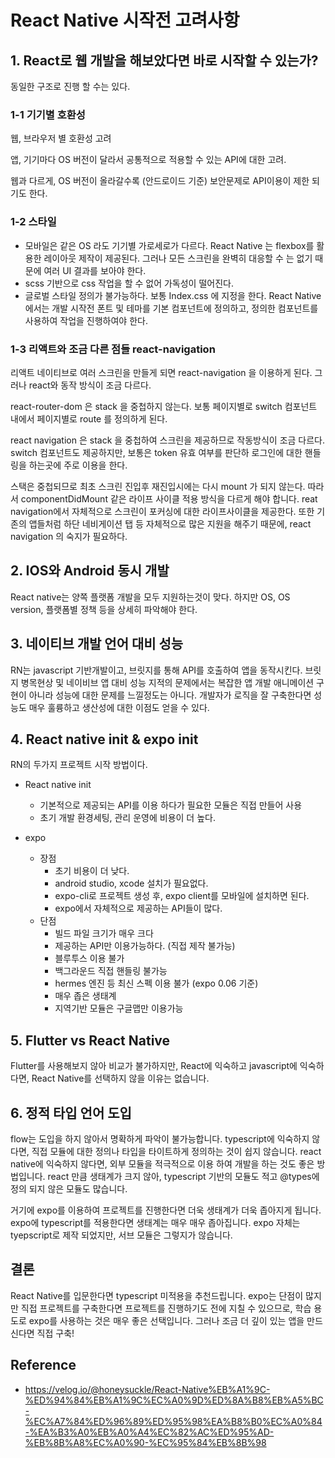 # React Native 시작전 고려사항

## 1. React로 웹 개발을 해보았다면 바로 시작할 수 있는가? 
동일한 구조로 진행 할 수는 있다.

### 1-1 기기별 호환성 
웹, 브라우저 별 호환성 고려

앱, 기기마다 OS 버전이 달라서 공통적으로 적용할 수 있는 API에 대한 고려.

웹과 다르게, OS 버전이 올라갈수록 (안드로이드 기준) 보안문제로 API이용이 제한 되기도 한다.

### 1-2 스타일
* 모바일은 같은 OS 라도 기기별 가로세로가 다르다. React Native 는 flexbox를 활용한 레이아웃 제작이 제공된다.
그러나 모든 스크린을 완벽히 대응할 수 는 없기 때문에 여러 UI 결과를 보아야 한다.
* scss 기반으로 css 작업을 할 수 없어 가독성이 떨어진다.
* 글로벌 스타일 정의가 불가능하다. 보통 Index.css 에 지정을 한다.
React Native 에서는 개발 시작전 폰트 및 테마를 기본 컴포넌트에 정의하고, 정의한 컴포넌트를 사용하여 작업을 진행하여야 한다.

### 1-3 리액트와 조금 다른 점들 react-navigation
리액트 네이티브로 여러 스크린을 만들게 되면 react-navigation 을 이용하게 된다.
그러나 react와 동작 방식이 조금 다르다.

react-router-dom 은 stack 을 중첩하지 않는다.
보통 페이지별로 switch 컴포넌트 내에서 페이지별로 route 를 정의하게 된다.

react navigation 은 stack 을 중첩하여 스크린을 제공하므로 작동방식이 조금 다르다. 
switch 컴포넌트도 제공하지만, 보통은 token 유효 여부를 판단하 로그인에 대한 핸들링을 하는곳에 주로 이용을 한다.

스택은 중첩되므로 최초 스크린 진입후 재진입시에는 다시 mount 가 되지 않는다. 
따라서 componentDidMount 같은 라이프 사이클 적용 방식을 다르게 해야 합니다.
reat navigation에서 자체적으로 스크린이 포커싱에 대한 라이프사이클을 제공한다.
또한 기존의 앱들처럼 하단 네비게이션 탭 등 자체적으로 많은 지원을 해주기 때문에, react navigation 의 숙지가 필요하다.

## 2. IOS와 Android 동시 개발
React native는 양쪽 플랫폼 개발을 모두 지원하는것이 맞다. 하지만 OS, OS version, 플랫폼별 정책 등을 상세히 파악해야 한다.

## 3. 네이티브 개발 언어 대비 성능
RN는 javascript 기반개발이고, 브릿지를 통해 API를 호출하여 앱을 동작시킨다.
브릿지 병목현상 및 네이비브 앱 대비 성능 지적의 문제에서는
복잡한 앱 개발  애니메이션 구현이 아니라 성능에 대한 문제를 느낄정도는 아니다.
개발자가 로직을 잘 구축한다면 성능도 매우 훌륭하고 생산성에 대한 이점도 얻을 수 있다.

## 4. React native init & expo init
RN의 두가지 프로젝트 시작 방법이다.

* React native init
    * 기본적으로 제공되는 API를 이용 하다가 필요한 모듈은 직접 만들어 사용
    * 초기 개발 환경세팅, 관리 운영에 비용이 더 높다.

* expo
    * 장점
        * 초기 비용이 더 낮다.
        * android studio, xcode 설치가 필요없다.
        * expo-cli로 프로젝트 생성 후, expo client를 모바일에 설치하면 된다.
        * expo에서 자체적으로 제공하는 API들이 많다.
    * 단점
        * 빌드 파일 크기가 매우 크다
        * 제공하는 API만 이용가능하다. (직접 제작 불가능)
        * 블루투스 이용 불가
        * 백그라운드 직접 핸들링 불가능
        * hermes 엔진 등 최신 스펙 이용 불가 (expo 0.06 기준)
        * 매우 좁은 생태계
        * 지역기반 모듈은 구글맵만 이용가능
        
## 5. Flutter vs React Native
Flutter를 사용해보지 않아 비교가 불가하지만,
React에 익숙하고 javascript에 익숙하다면,
React Native를 선택하지 않을 이유는 없습니다.

## 6. 정적 타입 언어 도입
flow는 도입을 하지 않아서 명확하게 파악이 불가능합니다.
typescript에 익숙하지 않다면, 직접 모듈에 대한 정의나 타입을 타이트하게 정의하는 것이 쉽지 않습니다.
react native에 익숙하지 않다면, 외부 모듈을 적극적으로 이용 하여 개발을 하는 것도 좋은 방법입니다.
react 만큼 생태계가 크지 않아, typescript 기반의 모듈도 적고 @types에 정의 되지 않은 모듈도 많습니다.

거기에 expo를 이용하여 프로젝트를 진행한다면 더욱 생태계가 더욱 좁아지게 됩니다.
expo에 typescript를 적용한다면 생태계는 매우 매우 좁아집니다.
expo 자체는 tyepscript로 제작 되었지만, 서브 모듈은 그렇지가 않습니다.

## 결론
React Native를 입문한다면 typescript 미적용을 추천드립니다.
expo는 단점이 많지만 직접 프로젝트를 구축한다면 프로젝트를 진행하기도 전에 지칠 수 있으므로,
학습 용도로 expo를 사용하는 것은 매우 좋은 선택입니다.
그러나 조금 더 깊이 있는 앱을 만드신다면 직접 구축!

Reference
--
* https://velog.io/@honeysuckle/React-Native%EB%A1%9C-%ED%94%84%EB%A1%9C%EC%A0%9D%ED%8A%B8%EB%A5%BC-%EC%A7%84%ED%96%89%ED%95%98%EA%B8%B0%EC%A0%84-%EA%B3%A0%EB%A0%A4%EC%82%AC%ED%95%AD-%EB%8B%A8%EC%A0%90-%EC%95%84%EB%8B%98
